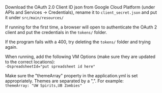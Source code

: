 Download the OAuth 2.0 Client ID json from Google Cloud Platform (under APIs and Services -> Credentials), rename it to ```client_secret.json``` and put it under ```src/main/resources/```

If running for the first time, a browser will open to authenticate the OAuth 2 client and put the credentials in the ```tokens/``` folder.<br>

If the program fails with a 400, try deleting the ```tokens/``` folder and trying again.<br>

When running, add the following VM Options (make sure they are updated to the correct locations):<br>
```-DspreadsheetId="put spreadsheet id here"```

Make sure the "themeArray" property in the application.yml is set appropriately. Themes are separated by a ",". For example:<br>
```themeArray: "UW Spirits,UB Zombies"```